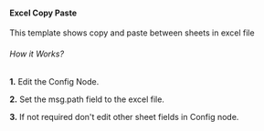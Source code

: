#### Excel Copy Paste

This template shows copy and paste between sheets in excel file 

###### How it Works?

**1.** Edit the Config Node.

**2.** Set the msg.path field to the excel file.

**3.** If not required don't edit other sheet fields in Config node.
